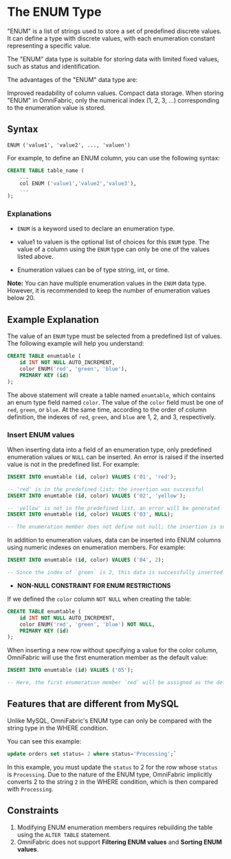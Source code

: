 # The ENUM Type

"ENUM" is a list of strings used to store a set of predefined discrete values. It can define a type with discrete values, with each enumeration constant representing a specific value.

The "ENUM" data type is suitable for storing data with limited fixed values, such as status and identification.

The advantages of the "ENUM" data type are:

Improved readability of column values.
Compact data storage. When storing "ENUM" in OmniFabric, only the numerical index (1, 2, 3, ...) corresponding to the enumeration value is stored.

## Syntax

```
ENUM ('value1', 'value2', ..., 'valuen')
```

For example, to define an ENUM column, you can use the following syntax:

```sql
CREATE TABLE table_name (
    ...
    col ENUM ('value1','value2','value3'),
    ...
);
```

### Explanations

- `ENUM` is a keyword used to declare an enumeration type.

- value1 to valuen is the optional list of choices for this `ENUM` type. The value of a column using the `ENUM` type can only be one of the values listed above.

- Enumeration values can be of type string, int, or time.

__Note:__ You can have multiple enumeration values in the `ENUM` data type. However, it is recommended to keep the number of enumeration values below 20.

## Example Explanation

The value of an `ENUM` type must be selected from a predefined list of values. The following example will help you understand:

```sql
CREATE TABLE enumtable (
    id INT NOT NULL AUTO_INCREMENT,
    color ENUM('red', 'green', 'blue'),
    PRIMARY KEY (id)
);
```

The above statement will create a table named `enumtable`, which contains an enum type field named `color`. The value of the `color` field must be one of `red`, `green`, or `blue`. At the same time, according to the order of column definition, the indexes of `red`, `green`, and `blue` are 1, 2, and 3, respectively.

### Insert ENUM values

When inserting data into a field of an enumeration type, only predefined enumeration values ​​or `NULL` can be inserted. An error is raised if the inserted value is not in the predefined list. For example:

```sql
INSERT INTO enumtable (id, color) VALUES ('01', 'red');

-- 'red' is in the predefined list; the insertion was successful
INSERT INTO enumtable (id, color) VALUES ('02', 'yellow');

-- 'yellow' is not in the predefined list, an error will be generated
INSERT INTO enumtable (id, color) VALUES ('03', NULL);

-- The enumeration member does not define not null; the insertion is successful
```

In addition to enumeration values, data can be inserted into ENUM columns using numeric indexes on enumeration members. For example:

```sql
INSERT INTO enumtable (id, color) VALUES ('04', 2);

-- Since the index of `green` is 2, this data is successfully inserted
```

- **NON-NULL CONSTRAINT FOR ENUM RESTRICTIONS**

If we defined the `color` column `NOT NULL` when creating the table:

```sql
CREATE TABLE enumtable (
    id INT NOT NULL AUTO_INCREMENT,
    color ENUM('red', 'green', 'blue') NOT NULL,
    PRIMARY KEY (id)
);
```

When inserting a new row without specifying a value for the color column, OmniFabric will use the first enumeration member as the default value:

```sql
INSERT INTO enumtable (id) VALUES ('05');

-- Here, the first enumeration member `red` will be assigned as the default value for the column with id 05
```

## Features that are different from MySQL

Unlike MySQL, OmniFabric's ENUM type can only be compared with the string type in the WHERE condition.

You can see this example:

```sql
update orders set status= 2 where status='Processing';`
```

In this example, you must update the `status` to 2 for the row whose `status` is `Processing`. Due to the nature of the ENUM type, OmniFabric implicitly converts 2 to the string `2` in the WHERE condition, which is then compared with `Processing`.

## Constraints

1. Modifying ENUM enumeration members requires rebuilding the table using the `ALTER TABLE` statement.
2. OmniFabric does not support **Filtering ENUM values** and **Sorting ENUM values**.
